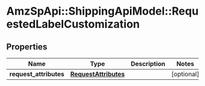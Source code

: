 # AmzSpApi::ShippingApiModel::RequestedLabelCustomization

## Properties
Name | Type | Description | Notes
------------ | ------------- | ------------- | -------------
**request_attributes** | [**RequestAttributes**](RequestAttributes.md) |  | [optional] 

